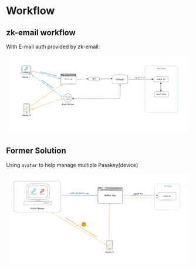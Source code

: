 # Workflow

## zk-email workflow

With E-mail auth provided by zk-email:

![zk-email workflow](imgs/zk-email-workflow.png)

## Former Solution

Using `avatar` to help manage multiple Passkey(device)

![normal workflow](imgs/normal-workflow.png)
